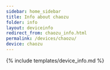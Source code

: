 ```yaml
---
sidebar: home_sidebar
title: Info about chaozu
folder: info
layout: deviceinfo
redirect_from: chaozu_info.html
permalink: /devices/chaozu/
device: chaozu
---
```

{% include templates/device_info.md %}
